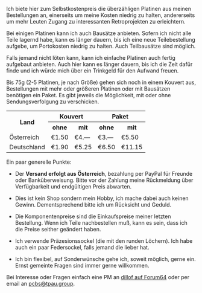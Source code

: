 Ich biete hier zum Selbstkostenpreis die überzähligen Platinen aus meinen Bestellungen an, einerseits um meine Kosten niedrig zu halten, andererseits um mehr Leuten Zugang zu interessanten Retroprojekten zu erleichtern.

Bei einigen Platinen kann ich auch Bausätze anbieten. Sofern ich nicht alle Teile lagernd habe, kann es länger dauern, bis ich eine neue Teilebestellung aufgebe, um Portokosten niedrig zu halten. Auch Teilbausätze sind möglich.

Falls jemand nicht löten kann, kann ich einfache Platinen auch fertig aufgebaut anbieten. Auch hier kann es länger dauern, bis ich die Zeit dafür finde und ich würde mich über ein Trinkgeld für den Aufwand freuen.

Bis 75g (2-5 Platinen, je nach Größe) gehen sich noch in einem Kouvert aus, Bestellungen mit mehr oder größeren Platinen oder mit Bausätzen benötigen ein Paket. Es gibt jeweils die Möglichkeit, mit oder ohne Sendungsverfolgung zu verschicken.

<table class="components postage">
<tr class="header"><th rowspan="2">Land</th><th colspan="2">Kouvert</th><th colspan="2">Paket</th></tr>
<tr class="header"><th>ohne</th><th>mit</th><th>ohne</th><th>mit</th></tr>
<tr class="country"><td>Österreich</td><td>€1.50</td><td>€4.—</td><td>€3.—</td><td>€5.50</td></tr>
<tr class="country"><td>Deutschland</td><td>€1.90</td><td>€5.25</td><td>€6.50</td><td>€11.15</td></tr>
</table>

Ein paar generelle Punkte:

- Der **Versand erfolgt aus Österreich**, bezahlung per PayPal für Freunde oder Banküberweisung. Bitte vor der Zahlung meine Rückmeldung über Verfügbarkeit und endgültigen Preis abwarten.

- Dies ist kein Shop sondern mein Hobby, ich mache dabei auch keinen Gewinn. Dementsprechend bitte ich um Rücksicht und Geduld.

- Die Komponentenpreise sind die Einkaufspreise meiner letzten Bestellung. Wenn ich Teile nachbestellen muß, kann es sein, dass ich die Preise seither geändert haben. 

- Ich verwende Präzesionssockel (die mit den runden Löchern). Ich habe auch ein paar Federsockel, falls jemand die lieber hat.

- Ich bin flexibel, auf Sonderwünsche gehe ich, soweit möglich, gerne ein. Ernst gemeinte Fragen sind immer gerne willkommen.

Bei Interesse oder Fragen einfach eine PM an [dillof auf Forum64](https://www.forum64.de/wcf/index.php?user/22674-dillof/) oder per email an [pcbs@tpau.group](mailto:pcbs@tpau.group).
